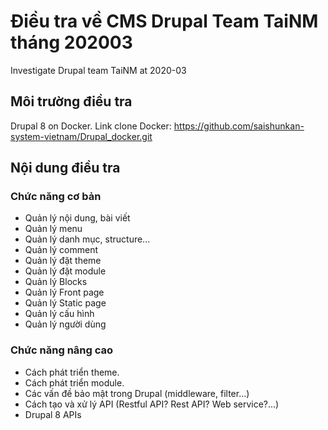 # Điều tra về CMS Drupal Team TaiNM tháng 202003
Investigate Drupal team TaiNM at 2020-03

## Môi trường điều tra
Drupal 8 on Docker.
Link clone Docker: https://github.com/saishunkan-system-vietnam/Drupal_docker.git

## Nội dung điều tra
### Chức năng cơ bản
- Quản lý nội dung, bài viết
- Quản lý menu
- Quản lý danh mục, structure...
- Quản lý comment
- Quản lý đặt theme
- Quản lý đặt module
- Quản lý Blocks
- Quản lý Front page
- Quản lý Static page
- Quản lý cấu hình
- Quản lý người dùng


### Chức năng nâng cao
- Cách phát triển theme.
- Cách phát triển module.
- Các vấn đề bảo mật trong Drupal (middleware, filter...)
- Cách tạo và xử lý API (Restful API? Rest API? Web service?...)
- Drupal 8 APIs

